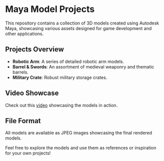 # Maya Model Projects

This repository contains a collection of 3D models created using Autodesk Maya, showcasing various assets designed for game development and other applications.

## Projects Overview

- **Robotic Arm**: A series of detailed robotic arm models.
- **Barrel & Swords**: An assortment of medieval weaponry and thematic barrels.
- **Military Crate**: Robust military storage crates.

## Video Showcase

Check out this [video](https://youtube.com/shorts/5vn82uzNH90) showcasing the models in action.

## File Format

All models are available as JPEG images showcasing the final rendered models.

Feel free to explore the models and use them as references or inspiration for your own projects!